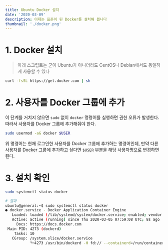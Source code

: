 ```yaml
---
title: Ubuntu Docker 설치
date: '2020-03-09'
description: 이제는 표준이 된 Docker를 설치해 봅니다
thumbnail: './docker.png'
---
```


# 1. Docker 설치

> 아래 스크립트는 굳이 Ubuntu가 아니더라도 CentOS나 Debian에서도 동일하게 사용할 수 있다

```bash
curl -fsSL https://get.docker.com | sh
```

# 2. 사용자를 Docker 그룹에 추가

이 단계를 거치지 않으면 `sudo` 없이 `docker` 명령어를 실행하면 권한 오류가 발생한다.  
따라서 사용자를 Docker 그룹에 추가해줘야 한다.

```bash
sudo usermod -aG docker $USER
```

위 명령어는 현재 로그인한 사용자를 Docker 그룹에 추가하는 명령어인데, 만약 다른 사용자를 Docker 그룹에 추가하고 싶다면 `$USER` 부분을 해당 사용자명으로 변경하면 된다.

# 3. 설치 확인

```bash
sudo systemctl status docker

# 결과
ubuntu@general:~$ sudo systemctl status docker
● docker.service - Docker Application Container Engine
   Loaded: loaded (/lib/systemd/system/docker.service; enabled; vendor preset: enabled)
   Active: active (running) since Thu 2020-03-05 07:59:08 UTC; 8s ago
     Docs: https://docs.docker.com
 Main PID: 4273 (dockerd)
    Tasks: 10
   CGroup: /system.slice/docker.service
           └─4273 /usr/bin/dockerd -H fd:// --containerd=/run/containerd/containerd.sock
```
